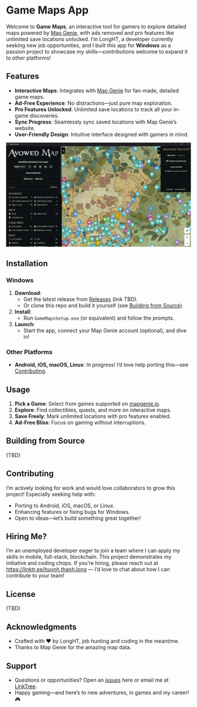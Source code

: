# Game Maps App

Welcome to **Game Maps**, an interactive tool for gamers to explore detailed maps powered by [Map Genie](https://mapgenie.io), with ads removed and pro features like unlimited save locations unlocked. I’m LongHT, a developer currently seeking new job opportunities, and I built this app for **Windows** as a passion project to showcase my skills—contributions welcome to expand it to other platforms!

## Features

- **Interactive Maps**: Integrates with [Map Genie](https://mapgenie.io) for fan-made, detailed game maps.
- **Ad-Free Experience**: No distractions—just pure map exploration.
- **Pro Features Unlocked**: Unlimited save locations to track all your in-game discoveries.
- **Sync Progress**: Seamlessly sync saved locations with Map Genie’s website.
- **User-Friendly Design**: Intuitive interface designed with gamers in mind.

![Map Genie PRO](./.github/images/Map-Genie-PRO.png "Map Genie PRO on Windows")

## Installation

### Windows
1. **Download**:
   - Get the latest release from [Releases](#) (link TBD).
   - Or clone this repo and build it yourself (see [Building from Source](#building-from-source)).
2. **Install**:
   - Run `GameMapsSetup.exe` (or equivalent) and follow the prompts.
3. **Launch**:
   - Start the app, connect your Map Genie account (optional), and dive in!

### Other Platforms
- **Android, iOS, macOS, Linux**: In progress! I’d love help porting this—see [Contributing](#contributing).

## Usage

1. **Pick a Game**: Select from games supported on [mapgenie.io](https://mapgenie.io).
2. **Explore**: Find collectibles, quests, and more on interactive maps.
3. **Save Freely**: Mark unlimited locations with pro features enabled.
4. **Ad-Free Bliss**: Focus on gaming without interruptions.

## Building from Source
(TBD)

## Contributing
I’m actively looking for work and would love collaborators to grow this project! Especially seeking help with:
- Porting to Android, iOS, macOS, or Linux.
- Enhancing features or fixing bugs for Windows.
- Open to ideas—let’s build something great together!

## Hiring Me?
I’m an unemployed developer eager to join a team where I can apply my skills in mobile, full-stack, blockchain. This project demonstrates my initiative and coding chops. If you’re hiring, please reach out at https://linktr.ee/huynh.thanh.long — I’d love to chat about how I can contribute to your team!

## License
(TBD)

## Acknowledgments
- Crafted with ❤️ by LongHT, job hunting and coding in the meantime.
- Thanks to Map Genie for the amazing map data.

## Support
- Questions or opportunities? Open an [issues](https://github.com/longht021189/game-maps/issues) here or email me at [LinkTree](https://linktr.ee/huynh.thanh.long).
- Happy gaming—and here’s to new adventures, in games and my career! 🎮